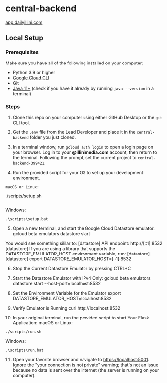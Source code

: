# central-backend

[app.dailyillini.com](https://app.dailyillini.com)

## Local Setup

### Prerequisites

Make sure you have all of the following installed on your computer:

- Python 3.9 or higher
- [Google Cloud CLI](https://cloud.google.com/sdk/docs/install)
- Git
- [Java 11+](https://www.oracle.com/java/technologies/downloads/#java17) (check if you have it already by running `java --version` in a terminal)

### Steps

1. Clone this repo on your computer using either GitHub Desktop or the `git` CLI tool.

2. Get the `.env` file from the Lead Developer and place it in the `central-backend` folder you just cloned.

3. In a terminal window, run `gcloud auth login` to open a login page on your browser. Log in to your **@illinimedia.com** account, then return to the terminal. Following the prompt, set the current project to `central-backend-399421`.

4. Run the provided script for your OS to set up your development environment.
```
macOS or Linux:
```
./scripts/setup.sh
```

```
Windows:
```
.\scripts\setup.bat
```

5. Open a new terminal, and start the Google Cloud Datastore emulator.
gcloud beta emulators datastore start

You would see something sililar to:
[datastore] API endpoint: http://[::1]:8532
[datastore] If you are using a library that supports the DATASTORE_EMULATOR_HOST environment variable, run:
[datastore] 
[datastore]   export DATASTORE_EMULATOR_HOST=[::1]:8532

6. Stop the Current Datastore Emulator by pressing CTRL+C

7. Start the Datastore Emulator with IPv4 Only:
gcloud beta emulators datastore start --host-port=localhost:8532

8. Set the Environment Variable for the Emulator
export DATASTORE_EMULATOR_HOST=localhost:8532

9. Verify Emulator is Running
curl http://localhost:8532

10. In your original terminal, run the provided script to start Your Flask Application:
macOS or Linux:
```
./scripts/run.sh
```

Windows:
```
.\scripts\run.bat
```

11. Open your favorite browser and navigate to <https://localhost:5001>. Ignore the "your connection is not private" warning; that's not an issue because no data is sent over the internet (the server is running on your computer).

###

